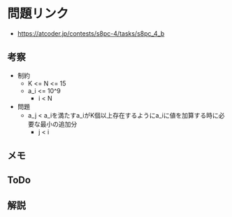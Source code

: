 # 問題リンク
- https://atcoder.jp/contests/s8pc-4/tasks/s8pc_4_b

## 考察
- 制約
    - K <= N <= 15
    - a_i <= 10^9 
        - i < N
- 問題
    - a_j < a_iを満たすa_iがK個以上存在するようにa_iに値を加算する時に必要な最小の追加分
        - j < i
## メモ

## ToDo

## 解説